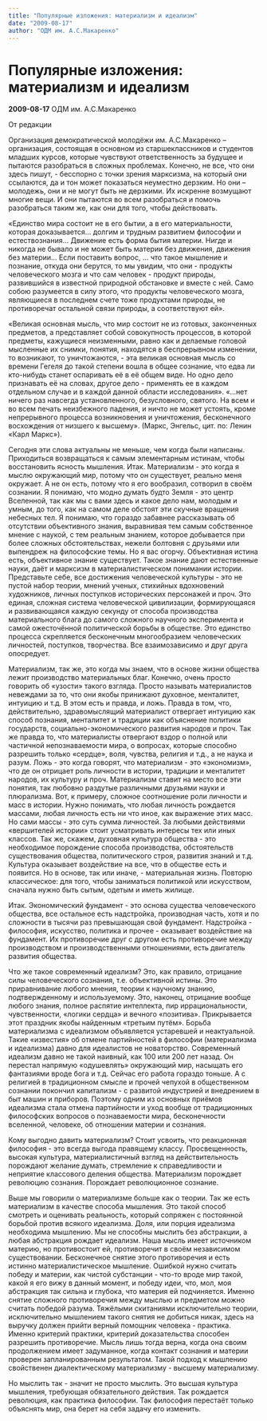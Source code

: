 ```yaml
---
title: "Популярные изложения: материализм и идеализм"
date: "2009-08-17"
author: "ОДМ им. А.С.Макаренко"
---
```


# Популярные изложения: материализм и идеализм

**2009-08-17** ОДМ им. А.С.Макаренко

От редакции

Организация демократической молодёжи им. А.С.Макаренко – организация, состоящая в основном из старшеклассников и студентов младших курсов, которые чувствуют ответственность за будущее и пытаются разобраться в сложных проблемах. Конечно, не все, что они здесь пишут, - бесспорно с точки зрения марксизма, на который они ссылаются, да и тон может показаться неуместно дерзким. Но они – молодежь, они и не могут быть не дерзкими. Их искренне возмущают многие вещи. И они пытаются во всем разобраться и помочь разобраться таким же, как они для того, чтобы действовать.

«Единство мира состоит не в его бытии, а в его материальности, которая доказывается... долгим и трудным развитием философии и естествознания... Движение есть форма бытия материи. Нигде и никогда не бывало и не может быть материи без движения, движения без материи... Если поставить вопрос, ... что такое мышление и познание, откуда они берутся, то мы увидим, что они - продукты человеческого мозга и что сам человек - продукт природы, развившийся в известной природной обстановке и вместе с ней. Само собою разумеется в силу этого, что продукты человеческого мозга, являющиеся в последнем счете тоже продуктами природы, не противоречат остальной связи природы, а соответствуют ей».

«Великая основная мысль, что мир состоит не из готовых, законченных предметов, а представляет собой совокупность процессов, в которой предметы, кажущиеся неизменными, равно как и делаемые головой мысленные их снимки, понятия, находятся в беспрерывном изменении, то возникают, то уничтожаются, - эта великая основная мысль со времени Гегеля до такой степени вошла в общее сознание, что едва ли кто-нибудь станет оспаривать её в её общем виде. Но одно дело признавать её на словах, другое дело - применять ее в каждом отдельном случае и в каждой данной области исследования». «...нет ничего раз навсегда установленного, безусловного, святого. На всем и во всем печать неизбежного падения, и ничто не может устоять, кроме непрерывного процесса возникновения и уничтожения, бесконечного восхождения от низшего к высшему». (Маркс, Энгельс, цит. по: Ленин «Карл Маркс»).

Сегодня эти слова актуальны не меньше, чем когда были написаны. Приходиться возвращаться к самым элементарным истинам, чтобы воcстановить ясность мышления. Итак. Материализм - это когда я мыслю окружающий мир, потому что он существует, реально меня окружает. А не он есть, потому что я его вообразил, сотворил в своём сознании. Я понимаю, что модно думать будто Земля - это центр Вселенной, так как мы с вами здесь и какое дело нам, молодым и умным, до того, как на самом деле обстоят эти скучные вращения небесных тел. Я понимаю, что гораздо забавнее рассказывать об отсутствии объективного знания, выравнивая тем самым собственное мнение с наукой, с тем реальным знанием, которое добывается при более сложных обстоятельствах, нежели болтовня с друзьями или выпендреж на философские темы. Но я вас огорчу. Объективная истина есть, объективное знание существует. Такое знание дают естественные науки, даёт и марксизм в материалистическом понимании истории. Представьте себе, все достижения человеческой культуры - это не пустой набор теории, мнений ученых, стихийных вдохновений художников, личных поступков исторических персонажей и проч. Это единая, сложная система человеческой цивилизации, формирующаяся и развивающаяся каждую секунду от способа производства материального блага до самого сложного научного эксперимента и самой ожесточённой политической борьбы в обществе. Это единство процесса скрепляется бесконечным многообразием человеческих личностей, поступков, творчества. Все взаимозависимо и друг друга опосредует.

Материализм, так же, это когда мы знаем, что в основе жизни общества лежит производство материальных благ. Конечно, очень просто говорить об «узости» такого взгляда. Просто называть материалистов невеждами за то, что они якобы принижают духовное, менталитет, интуицию и т.д. В этом есть и правда, и ложь. Правда в том, что, действительно, здравомыслящий материалист отвергает интуицию как способ познания, менталитет и традиции как объяснение политики государств, социально-экономического развития народов и проч. Так же правда то, что материалисты отвергают вздор о полной или частичной непознаваемости мира, о вопросах, которые способно разрешить только «сердце», воля, чувства, религия и т.д., а не наука и разум. Ложь - это когда говорят, что материализм - это «экономизм», что де он отрицает роль личности в истории, традиции и менталитет народов, их культуру и проч. Материализм ставит на место все эти понятия, так любовно раздутые различными друзьями науки и плюрализма. Вот, к примеру, сложное соотношение роли личности и масс в истории. Нужно понимать, что любая личность рождается массами, любая личность есть ни что иное, как выражение этих масс. Но сами массы - это суть сумма личностей. За любыми действиями «вершителей истории» стоит усматривать интересы тех или иных классов. Так же, скажем, духовная культура общества - это необходимое порождение способа производства, обстоятельств существования общества, политического строя, развития знаний и т.д. Культура оказывает воздействие на все, что в обществе есть и появится. Но в основе, так или иначе, - материальная жизнь. Повторю классическое: для того, чтобы заниматься политикой или искусством, сначала нужно быть сытым, одетым и иметь жилище.

Итак. Экономический фундамент - это основа существа человеческого общества, все остальное есть надстройка, производная часть, хотя и по сложности в тысячи раз превышающая свой фундамент. Надстройка - философия, искусство, политика и прочее - оказывает воздействие на фундамент. Их противоречие друг с другом есть противоречие между производством и производственными отношениями, есть двигатель развития общества.

Что же такое современный идеализм? Это, как правило, отрицание силы человеческого сознания, т.е. объективной истины. Это приравнивание любого мнения, теории к научному знанию, подтвержденному и используемому. Это, наконец, отрицание вообще любого знания, полное распятие интеллекта, пир иррациональности, чувственности, «логики сердца» и вечного «позитива». Прикрывается этот праздник якобы найденным «третьим путём». Борьба материализма с идеализмом объявляется устаревшей и неактуальной. Такие «известия» об отмене партийностей в философии (материализма и идеализма) давно для идеалистов не новаторство. Современный идеализм давно не такой наивный, как 100 или 200 лет назад. Он перестал напрямую «одушевлять» окружающий мир, насыщать его фантазиями вроде бога и т.д. Сейчас его работа гораздо тоньше. А с религией в традиционном смысле и прочей чепухой в общественном сознании покончил капитализм - с развитой индустрией и внедрением в быт машин и приборов. Поэтому одним из основных приёмов идеализма стала отмена партийности и уход вообще от традиционных философских вопросов о познаваемости мира, бесконечности вселенной, человеке, об отношении материи и сознания.

Кому выгодно давить материализм? Стоит усвоить, что реакционная философия - это всегда выгода правящему классу. Просвещенность, высокая культура, материалистичный взгляд на действительность порождают желание думать, стремление к справедливости и неприятие классового деления общества. Материализм порождает революцию сознания. Порождает революционное сознание.

Выше мы говорили о материализме больше как о теории. Так же есть материализм в качестве способа мышления. Это такой способ смотреть и оценивать реальность, который сопряжен с постоянной борьбой против всякого идеализма. Доля, или порция идеализма необходима мышлению. Мы не способны мыслить без абстракции, а любая абстракция рождает идеализм. Наша мысль имеет источником материю, но противостоит ей, противоречит в своём независимом существовании. Бесконечное снятие этого противоречия и есть истинно материалистическое мышление. Ошибкой нужно считать победу и материи, как чистой субстанции - что-то вроде мир такой, какой я его вижу в данный момент, и победу идеи, что, мол, моя абстракция так сильна и глубока, что материя ей подчиняется. Именно снятие сложного противоречия между мыслью и предметом можно считать победой разума. Тяжёлыми скитаниями исключительно теории, исключительно мышлением такого снятия не добиться никак, здесь на выручку должен прийти верный помощник человека - практика. Именно критерий практики, критерий доказательства способен разрешить противоречие. Мысль лишь тогда верна, когда она своим продолжением имеет задуманное, когда контакт сознания и материи проверен запланированным результатом. Такой подход к мышлению свойственен диалектическому материализму - высшему материализму.

Но мыслить так - значит не просто мыслить. Это высшая культура мышления, требующая обязательного действия. Так рождается революция, как практика философии. Так философия перестаёт только объяснять мир, она берет на себя задачу его изменить.